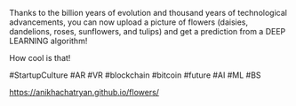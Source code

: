 Thanks to the billion years of evolution and thousand years of technological advancements, you can now upload a picture of flowers (daisies, dandelions, roses, sunflowers, and tulips) and get a prediction from a DEEP LEARNING algorithm!

How cool is that!

#StartupCulture #AR #VR #blockchain #bitcoin #future #AI #ML #BS

https://anikhachatryan.github.io/flowers/
